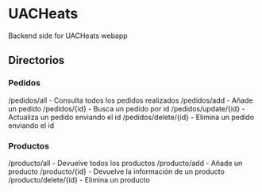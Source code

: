 # UACHeats
Backend side for UACHeats webapp

## Directorios
### Pedidos
/pedidos/all   -   Consulta todos los pedidos realizados
/pedidos/add   -   Añade un pedido
/pedidos/{id}  -   Busca un pedido por id
/pedidos/update/{id} - Actualiza un pedido enviando el id 
/pedidos/delete/{id} - Elimina un pedido enviando el id

### Productos
/producto/all   -  Devuelve todos los productos
/producto/add   -  Añade un producto
/producto/{id}  -  Devuelve la información de un producto
/producto/delete/{id} - Elimina un producto


